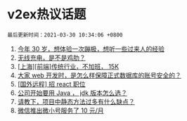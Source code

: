 # v2ex热议话题

`最后更新时间：2021-03-30 10:34:06 +0800`

1. [今年 30 岁，想体验一次蹦极，想听一些过来人的经验](https://www.v2ex.com/t/766085)
1. [无线充电，是不是鸡肋？](https://www.v2ex.com/t/766163)
1. [[上海][前端]传统行业，不加班， 15K](https://www.v2ex.com/t/766118)
1. [大家 web 开发时，是怎么样保障正式数据库的账号安全的？](https://www.v2ex.com/t/766088)
1. [[国外远程] 招 react 职位](https://www.v2ex.com/t/766089)
1. [公司开始要用 Java ， jdk 版本怎么选？](https://www.v2ex.com/t/766378)
1. [请教下，项目中静态方法过多有什么缺点？](https://www.v2ex.com/t/766202)
1. [微信推出微小号服务了 10 元/月](https://www.v2ex.com/t/766369)

